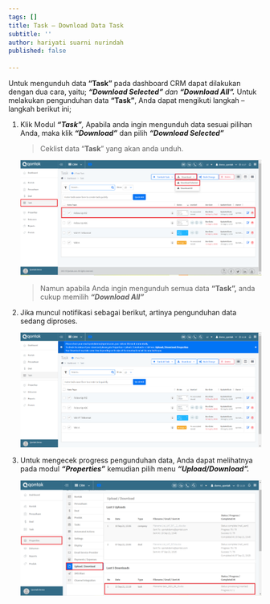 ```yaml
---
tags: []
title: Task – Download Data Task
subtitle: ''
author: hariyati suarni nurindah
published: false

---
```

Untuk mengunduh data **“Task”** pada dashboard CRM dapat dilakukan dengan dua cara, yaitu; **_“Download Selected”_** _dan **“Download All”.**_ Untuk melakukan pengunduhan data **“Task”**, Anda dapat mengikuti langkah – langkah berikut ini;

1. Klik Modul **_“Task”_**_,_ Apabila anda ingin mengunduh data sesuai pilihan Anda, maka klik **_“Download”_** dan pilih **_“Download Selected”_**

   > Ceklist data “**Task**” yang akan anda unduh.

   ![](/uploads/downloadtask1.PNG)

   > Namun apabila Anda ingin mengunduh semua data **“Task”,** anda cukup memilih **_“Download All”_**
2. Jika muncul notifikasi sebagai berikut, artinya pengunduhan data sedang diproses.

   ![](/uploads/downloadtask2.PNG)
3. Untuk mengecek progress pengunduhan data, Anda dapat melihatnya pada modul **_“Properties”_** kemudian pilih menu **_“Upload/Download”._**

   ![](/uploads/downloadtask3.PNG)
